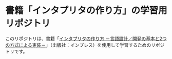 # 書籍「インタプリタの作り方」の学習用リポジトリ

このリポジトリは、書籍「[インタプリタの作り方 －言語設計／開発の基本と2つの方式による実装－](https://book.impress.co.jp/books/1122101087)」（出版社：インプレス）を使用して学習するためのリポジトリです。
